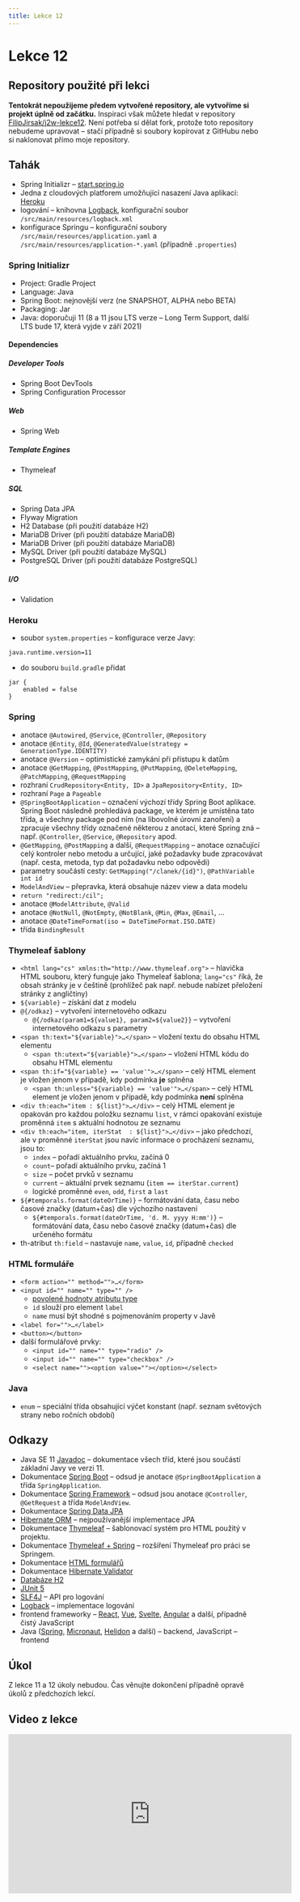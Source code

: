 ```yaml
---
title: Lekce 12
---
```


# Lekce 12

## Repository použité při lekci

**Tentokrát nepoužijeme předem vytvořené repository, ale vytvoříme si projekt úplně od začátku.** Inspiraci však můžete hledat v repository
[FilipJirsak/j2w-lekce12](https://github.com/FilipJirsak/j2w-lekce12). Není potřeba si dělat fork, protože toto repository nebudeme upravovat – stačí případně
si soubory kopírovat z GitHubu nebo si naklonovat přímo moje repository.

## Tahák
* Spring Initializr – [start.spring.io](https://start.spring.io)
* Jedna z cloudových platforem umožňující nasazení Java aplikací: [Heroku](https://www.heroku.com)
* logování – knihovna [Logback](http://logback.qos.ch), konfigurační soubor `/src/main/resources/logback.xml`
* konfigurace Springu – konfigurační soubory `/src/main/resources/application.yaml` a `/src/main/resources/application-*.yaml` (případně `.properties`) 

### Spring Initializr
* Project: Gradle Project
* Language: Java
* Spring Boot: nejnovější verz (ne SNAPSHOT, ALPHA nebo BETA)
* Packaging: Jar
* Java: doporučuji 11 (8 a 11 jsou LTS verze – Long Term Support, další LTS bude 17, která vyjde v září 2021)

#### Dependencies
##### Developer Tools
* Spring Boot DevTools
* Spring Configuration Processor
##### Web
* Spring Web
##### Template Engines
* Thymeleaf
##### SQL
* Spring Data JPA
* Flyway Migration
* H2 Database (při použití databáze H2)
* MariaDB Driver (při použití databáze MariaDB)
* MariaDB Driver (při použití databáze MariaDB)
* MySQL Driver (při použití databáze MySQL)
* PostgreSQL Driver (při použití databáze PostgreSQL)
##### I/O
* Validation

### Heroku
* soubor `system.properties` – konfigurace verze Javy:
```
java.runtime.version=11
```

* do souboru `build.gradle` přidat
```
jar {
	enabled = false
}
```

### Spring

* anotace `@Autowired`, `@Service`, `@Controller`, `@Repository`
* anotace `@Entity`, `@Id`, `@GeneratedValue(strategy = GenerationType.IDENTITY)`
* anotace `@Version` – optimistické zamykání při přístupu k datům
* anotace `@GetMapping`, `@PostMapping`, `@PutMapping`, `@DeleteMapping`, `@PatchMapping`, `@RequestMapping`
* rozhraní `CrudRepository<Entity, ID>` a `JpaRepository<Entity, ID>`
* rozhraní `Page` a `Pageable`
* `@SpringBootApplication` – označení výchozí třídy Spring Boot aplikace. Spring Boot následně prohledává package, ve kterém je umístěna tato třída, a všechny
  package pod ním (na libovolné úrovni zanoření) a zpracuje všechny třídy označené některou z anotací, které Spring zná – např. `@Controller`, `@Service`,
  `@Repository` apod.
* `@GetMapping`, `@PostMapping` a další, `@RequestMapping` – anotace označující celý kontroler nebo metodu a určující, jaké požadavky bude zpracovávat (např.
  cesta, metoda, typ dat požadavku nebo odpovědi)
* parametry součástí cesty: `GetMapping("/clanek/{id}")`, `@PathVariable int id`
* `ModelAndView` – přepravka, která obsahuje název view a data modelu
* `return "redirect:/cil";`
* anotace `@ModelAttribute`, `@Valid`
* anotace `@NotNull`, `@NotEmpty`, `@NotBlank`, `@Min`, `@Max`, `@Email`, …
* anotace `@DateTimeFormat(iso = DateTimeFormat.ISO.DATE)`
* třída `BindingResult`

### Thymeleaf šablony

* `<html lang="cs" xmlns:th="http://www.thymeleaf.org">` – hlavička HTML souboru, který funguje jako Thymeleaf šablona; `lang="cs"` říká, že obsah stránky je
  v češtině (prohlížeč pak např. nebude nabízet přeložení stránky z angličtiny)
* `${variable}` – získání dat z modelu
* `@{/odkaz}` – vytvoření internetového odkazu
    * `@{/odkaz(param1=${value1}, param2=${value2}}` – vytvoření internetového odkazu s parametry
* `<span th:text="${variable}">…</span>` – vložení textu do obsahu HTML elementu
    * `<span th:utext="${variable}">…</span>` – vložení HTML kódu do obsahu HTML elementu
* `<span th:if="${variable} == 'value'">…</span>` – celý HTML element je vložen jenom v případě, kdy podmínka **je** splněna
    * `<span th:unless="${variable} == 'value'">…</span>` – celý HTML element je vložen jenom v případě, kdy podmínka **není** splněna
* `<div th:each="item : ${list}">…</div>` – celý HTML element je opakován pro každou položku seznamu `list`, v rámci opakování existuje proměnná `item`
  s aktuální hodnotou ze seznamu
* `<div th:each="item, iterStat  : ${list}">…</div>` – jako předchozí, ale v proměnné `iterStat` jsou navíc informace o procházení seznamu, jsou to:
    * `index` – pořadí aktuálního prvku, začíná 0
    * `count`– pořadí aktuálního prvku, začíná 1
    * `size` – počet prvků v seznamu
    * `current` – aktuální prvek seznamu (`item == iterStar.current`)
    * logické proměnné `even`, `odd`, `first` a `last`
* `${#temporals.format(dateOrTime)}` – formátování data, času nebo časové značky (datum+čas) dle výchozího nastavení
    * `${#temporals.format(dateOrTime, 'd. M. yyyy H:mm')}` – formátování data, času nebo časové značky (datum+čas) dle určeného formátu
* th-atribut `th:field` – nastavuje `name`, `value`, `id`, případně `checked`

### HTML formuláře
* `<form action="" method="">…</form>`
* `<input id="" name="" type="" />`
  * [povolené hodnoty atributu type](https://developer.mozilla.org/en-US/docs/Web/HTML/Element/input#input_types)
  * `id` slouží pro element `label`
  * `name` musí být shodné s pojmenováním property v Javě
* `<label for="">…</label>`
* `<button></button>`
* další formulářové prvky:
  * `<input id="" name="" type="radio" />`
  * `<input id="" name="" type="checkbox" />`
  * `<select name=""><option value=""></option></select>`

### Java

* `enum` – speciální třída obsahující výčet konstant (např. seznam světových strany nebo ročních období)

## Odkazy

* Java SE 11 [Javadoc](https://docs.oracle.com/en/java/javase/11/docs/api/java.base/) – dokumentace všech tříd, které jsou součástí základní Javy ve verzi 11.
* Dokumentace [Spring Boot](https://spring.io/projects/spring-boot#learn) – odsud je anotace `@SpringBootApplication` a třída `SpringApplication`.
* Dokumentace [Spring Framework](https://spring.io/projects/spring-framework#learn) – odsud jsou anotace `@Controller`, `@GetRequest` a třída `ModelAndView`.
* Dokumentace [Spring Data JPA](https://spring.io/projects/spring-data-jpa)
* [Hibernate ORM](https://hibernate.org/orm/) – nejpoužívanější implementace JPA
* Dokumentace [Thymeleaf](https://www.thymeleaf.org/doc/tutorials/3.0/usingthymeleaf.html) – šablonovací systém pro HTML použitý v projektu.
* Dokumentace [Thymeleaf + Spring](https://www.thymeleaf.org/doc/tutorials/3.0/thymeleafspring.html) – rozšíření Thymeleaf pro práci se Springem.
* Dokumentace [HTML formulářů](https://developer.mozilla.org/en-US/docs/Learn/Forms)
* Dokumentace [Hibernate Validator](https://hibernate.org/validator/documentation/)
* [Databáze H2](http://www.h2database.com/html/main.html)
* [JUnit 5](https://junit.org/junit5/)
* [SLF4J](http://www.slf4j.org) – API pro logování
* [Logback](http://logback.qos.ch) – implementace logování
* frontend frameworky – [React](https://reactjs.org/), [Vue](https://vuejs.org/), [Svelte](https://svelte.dev/), [Angular](https://angular.io) a další, případně čistý JavaScript
* Java ([Spring](https://spring.io), [Micronaut](https://micronaut.io), [Helidon](https://helidon.io/) a další) – backend, JavaScript – frontend

## Úkol
Z lekce 11 a 12 úkoly nebudou. Čas věnujte dokončení případně opravě úkolů z předchozích lekcí.

## Video z lekce
<iframe width="560" height="315" src="https://www.youtube.com/embed/IH-zvOgunK8" title="YouTube video player" frameborder="0" allow="accelerometer; autoplay; clipboard-write; encrypted-media; gyroscope; picture-in-picture" allowfullscreen></iframe>
